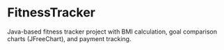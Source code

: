 # FitnessTracker
Java-based fitness tracker project with BMI calculation, goal comparison charts (JFreeChart), and payment tracking.
